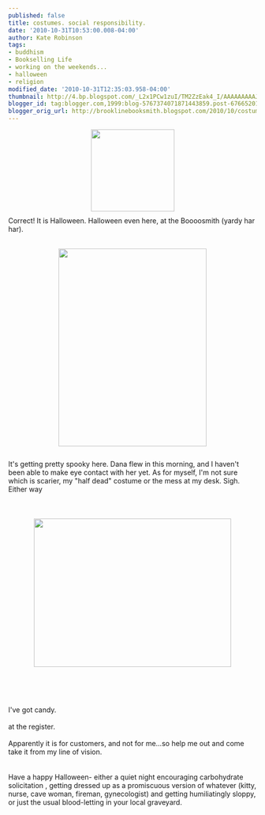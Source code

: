 ```yaml
---
published: false
title: costumes. social responsibility.
date: '2010-10-31T10:53:00.008-04:00'
author: Kate Robinson
tags:
- buddhism
- Bookselling Life
- working on the weekends...
- halloween
- religion
modified_date: '2010-10-31T12:35:03.958-04:00'
thumbnail: http://4.bp.blogspot.com/_L2x1PCw1zuI/TM2ZzEak4_I/AAAAAAAAAJg/zIbDHT-_NyU/s72-c/a1b2.bmp
blogger_id: tag:blogger.com,1999:blog-5767374071871443859.post-6766520133287995538
blogger_orig_url: http://brooklinebooksmith.blogspot.com/2010/10/costumes-social-responsibility.html
---
```


<a href="http://4.bp.blogspot.com/_L2x1PCw1zuI/TM2ZzEak4_I/AAAAAAAAAJg/zIbDHT-_NyU/s1600/a1b2.bmp"><img style="TEXT-ALIGN: center; MARGIN: 0px auto 10px; WIDTH: 169px; DISPLAY: block; HEIGHT: 166px; CURSOR: hand" id="BLOGGER_PHOTO_ID_5534248619745797106" border="0" alt="" src="http://4.bp.blogspot.com/_L2x1PCw1zuI/TM2ZzEak4_I/AAAAAAAAAJg/zIbDHT-_NyU/s400/a1b2.bmp" /></a> Correct! It is Halloween. Halloween even here, at the Boooosmith (yardy har har).<br /><div></div><br /><div><a href="http://3.bp.blogspot.com/_L2x1PCw1zuI/TM2X2nUhOCI/AAAAAAAAAJY/F9x5QTynGck/s1600/dana1.bmp"><img style="TEXT-ALIGN: center; MARGIN: 0px auto 10px; WIDTH: 300px; DISPLAY: block; HEIGHT: 400px; CURSOR: hand" id="BLOGGER_PHOTO_ID_5534246481631983650" border="0" alt="" src="http://3.bp.blogspot.com/_L2x1PCw1zuI/TM2X2nUhOCI/AAAAAAAAAJY/F9x5QTynGck/s400/dana1.bmp" /></a> </div><br /><div>It's getting pretty spooky here. Dana flew in this morning, and I haven't been able to make eye contact with her yet. As for myself, I'm not sure which is scarier, my "half dead" costume or the mess at my desk. Sigh. Either way</div><br /><div><br /><br /><div><a href="http://4.bp.blogspot.com/_L2x1PCw1zuI/TM2Xotlm9WI/AAAAAAAAAJQ/hzBtfmxZt4c/s1600/dana23.bmp"><img style="TEXT-ALIGN: center; MARGIN: 0px auto 10px; WIDTH: 400px; DISPLAY: block; HEIGHT: 300px; CURSOR: hand" id="BLOGGER_PHOTO_ID_5534246242796107106" border="0" alt="" src="http://4.bp.blogspot.com/_L2x1PCw1zuI/TM2Xotlm9WI/AAAAAAAAAJQ/hzBtfmxZt4c/s400/dana23.bmp" /></a><br /><br /><div><br /><div><br /><div>I've got candy.</div><br /><div>at the register.</div><br /><div>Apparently it is for customers, and not for me...so help me out and come take it from my line of vision.</div><br /><div></div><br /><div>Have a happy Halloween- either a quiet night encouraging carbohydrate solicitation , getting dressed up as a promiscuous version of whatever (kitty, nurse, cave woman, fireman, gynecologist) and getting humiliatingly sloppy, or just the usual blood-letting in your local graveyard.</div><br /><div></div><br /><div></div><br /><br /><br /><br /><br /><br /><div></div></div></div></div></div>